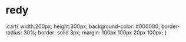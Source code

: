 # redy

<!DOCTYPE html>
<html lang="en">
<head>
    <meta charset="UTF-8">
    <meta name="viewport" content="width=device-width, initial-scale=1.0">
    <title>Document</title>
    <link rel="stylesheet" href="style.css">
    <script src="script.js"></script>
</head>
<body background="image/image.png" width="100%" hight="100%">
    
<div class="cart">   
</div>
</body>
</html>




.cart{
    width:200px;
    height:300px;
    background-color: #000000;
    border-radius: 30%;
    border: solid 3px;
    margin: 100px 100px 20px 100px;
}





